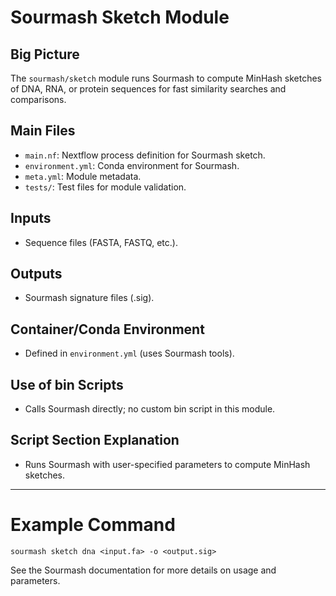 # Sourmash Sketch Module

## Big Picture
The `sourmash/sketch` module runs Sourmash to compute MinHash sketches of DNA, RNA, or protein sequences for fast similarity searches and comparisons.

## Main Files
- `main.nf`: Nextflow process definition for Sourmash sketch.
- `environment.yml`: Conda environment for Sourmash.
- `meta.yml`: Module metadata.
- `tests/`: Test files for module validation.

## Inputs
- Sequence files (FASTA, FASTQ, etc.).

## Outputs
- Sourmash signature files (.sig).

## Container/Conda Environment
- Defined in `environment.yml` (uses Sourmash tools).

## Use of bin Scripts
- Calls Sourmash directly; no custom bin script in this module.

## Script Section Explanation
- Runs Sourmash with user-specified parameters to compute MinHash sketches.

---

# Example Command
```
sourmash sketch dna <input.fa> -o <output.sig>
```

See the Sourmash documentation for more details on usage and parameters.
